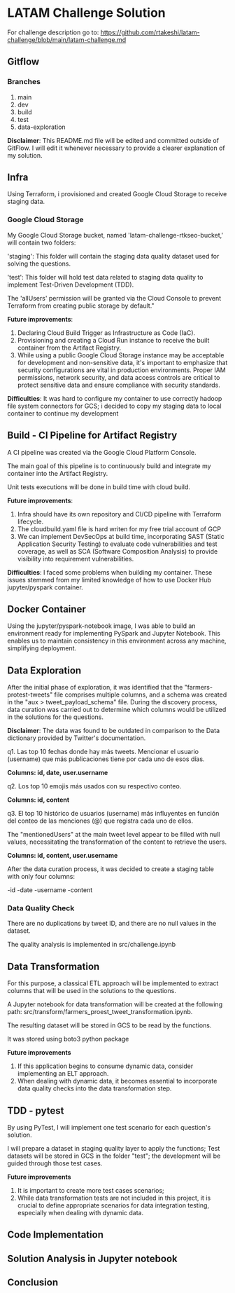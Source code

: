 # LATAM Challenge Solution

For challenge description go to: https://github.com/rtakeshi/latam-challenge/blob/main/latam-challenge.md

## Gitflow

### Branches

1. main
2. dev
3. build
4. test
5. data-exploration


**Disclaimer**: This README.md file will be edited and committed outside of GitFlow. I will edit it whenever necessary to provide a clearer explanation of my solution.


## Infra

Using Terraform, i provisioned and created Google Cloud Storage to receive staging data.

### Google Cloud Storage

My Google Cloud Storage bucket, named 'latam-challenge-rtkseo-bucket,' will contain two folders:

'staging': This folder will contain the staging data quality dataset used for solving the questions.

'test': This folder will hold test data related to staging data quality to implement Test-Driven Development (TDD).

The 'allUsers' permission will be granted via the Cloud Console to prevent Terraform from creating public storage by default."

**Future improvements**:

1. Declaring Cloud Build Trigger as Infrastructure as Code (IaC).
2. Provisioning and creating a Cloud Run instance to receive the built container from the Artifact Registry.
3. While using a public Google Cloud Storage instance may be acceptable for development and non-sensitive data, it's important to emphasize that security configurations are vital in production environments. Proper IAM permissions, network security, and data access controls are critical to protect sensitive data and ensure compliance with security standards.

**Difficulties**: It was hard to configure my container to use correctly hadoop file system connectors for GCS; i decided to copy my staging data to local container to continue my development


## Build - CI Pipeline for Artifact Registry

A CI pipeline was created via the Google Cloud Platform Console.

The main goal of this pipeline is to continuously build and integrate my container into the Artifact Registry.

Unit tests executions will be done in build time with cloud build.

**Future improvements**:

1. Infra should have its own repository and CI/CD pipeline with Terraform lifecycle.
2. The cloudbuild.yaml file is hard writen for my free trial account of GCP
3. We can implement DevSecOps at build time, incorporating SAST (Static Application Security Testing) to evaluate code vulnerabilities and test coverage, as well as SCA (Software Composition Analysis) to provide visibility into requirement vulnerabilities.

**Difficulties**: I faced some problems when building my container. These issues stemmed from my limited knowledge of how to use Docker Hub jupyter/pyspark container.

## Docker Container

Using the jupyter/pyspark-notebook image, I was able to build an environment ready for implementing PySpark and Jupyter Notebook. This enables us to maintain consistency in this environment across any machine, simplifying deployment.


## Data Exploration


After the initial phase of exploration, it was identified that the "farmers-protest-tweets" file comprises multiple columns, and a schema was created in the "aux > tweet_payload_schema" file. During the discovery process, data curation was carried out to determine which columns would be utilized in the solutions for the questions.

**Disclaimer**: The data was found to be outdated in comparison to the Data dictionary provided by Twitter's documentation.

q1. Las top 10 fechas donde hay más tweets. Mencionar el usuario (username) que más publicaciones tiene por cada uno de esos días.

**Columns: id, date, user.username**

q2. Los top 10 emojis más usados con su respectivo conteo.

**Columns: id, content**

q3. El top 10 histórico de usuarios (username) más influyentes en función del conteo de las menciones (@) que registra cada uno de ellos. 

The "mentionedUsers" at the main tweet level appear to be filled with null values, necessitating the transformation of the content to retrieve the users.

**Columns: id, content, user.username**

After the data curation process, it was decided to create a staging table with only four columns:

-id
-date
-username
-content

### Data Quality Check

There are no duplications by tweet ID, and there are no null values in the dataset. 

The quality analysis is implemented in src/challenge.ipynb

## Data Transformation

For this purpose, a classical ETL approach will be implemented to extract columns that will be used in the solutions to the questions.

A Jupyter notebook for data transformation will be created at the following path: src/transform/farmers_proest_tweet_transformation.ipynb.

The resulting dataset will be stored in GCS to be read by the functions.

It was stored using boto3 python package

**Future improvements**

1. If this application begins to consume dynamic data, consider implementing an ELT approach.
2. When dealing with dynamic data, it becomes essential to incorporate data quality checks into the data transformation step.

## TDD - pytest

By using PyTest, I will implement one test scenario for each question's solution.

I will prepare a dataset in staging quality layer to apply the functions; Test datasets will be stored in GCS in the folder "test"; the development will be guided through those test cases.

**Future improvements**

1. It is important to create more test cases scenarios;
2. While data transformation tests are not included in this project, it is crucial to define appropriate scenarios for data integration testing, especially when dealing with dynamic data.

## Code Implementation

## Solution Analysis in Jupyter notebook

## Conclusion 

